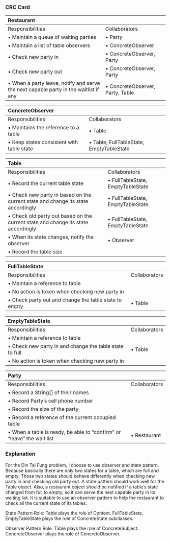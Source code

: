 ### CRC Card

| Restaurant ||
|:---|:---|
|Responsibilities|Collaborators|
|• Maintain a queue of waiting parties|• Party|
|• Maintain a list of table observers|• ConcreteObserver|
|• Check new party in|• ConcreteObserver, Party|
|• Check new party out|• ConcreteObserver, Party|
|• When a party leave, notify and serve the next capable party in the waitlist if any|• ConcreteObserver, Party, Table|



| ConcreteObserver ||
|:---|:---|
|Responsibilities|Collaborators|
|• Maintains the reference to a table|• Table|
|• Keep states consistent with table state|• Table, FullTableState, EmptyTableState|



| Table ||
|:---|:---|
|Responsibilities|Collaborators|
|• Record the current table state|• FullTableState, EmptyTableState|
|• Check new party in based on the current state and change its state accordingly|• FullTableState, EmptyTableState|
|• Check old party out based on the current state and change its state accordingly|• FullTableState, EmptyTableState|
|• When its state changes, notify the observer|• Observer|
|• Record the table size||



| FullTableState ||
|:---|:---|
|Responsibilities|Collaborators|
|• Maintain a reference to table||
|• No action is token when checking new party in||
|• Check party out and change the table state to empty|• Table|



| EmptyTableState ||
|:---|:---|
|Responsibilities|Collaborators|
|• Maintain a reference to table||
|• Check new party in and change the table state to full|• Table|
|• No action is token when checking new party in||



| Party ||
|:---|:---|
|Responsibilities|Collaborators|
|• Record a String[] of their names||
|• Record Party’s cell phone number||
|• Record the size of the party||
|• Record a reference of the current occupied table||
|• When a table is ready, be able to “confirm” or “leave” the wait list|• Restaurant|



### Explanation
For the Din Tai Fung problem, I choose to use observer and state pattern. Because basically there are only two states for a table, which are full and empty. Those two states should behave differently when checking new party in and checking old party out. A state pattern should work well for the Table object.
Also, a restaurant object should be notified if a table’s state changed from full to empty, so it can serve the next capable party in its waiting list. It is suitable to use an observer pattern to help the restaurant to check all the current state of its tables.


State Pattern Role:
Table plays the role of Context.
FullTableState, EmptyTableState plays the role of ConcreteState subclasses.

Observer Pattern Role:
Table plays the role of ConcreteSubject.
ConcreteObserver plays the role of ConcreteObserver.
